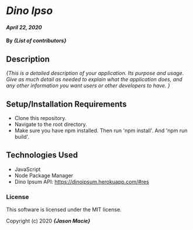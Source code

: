 # _Dino Ipso_

#### _April 22, 2020_

#### By _**{List of contributors}**_

## Description

_{This is a detailed description of your application. Its purpose and usage.  Give as much detail as needed to explain what the application does, and any other information you want users or other developers to have. }_

## Setup/Installation Requirements

* Clone this repository.
* Navigate to the root directory.
* Make sure you have npm installed. Then run 'npm install'. And 'npm run build'.

## Technologies Used

* JavaScript
* Node Package Manager
* Dino Ipsum API: https://dinoipsum.herokuapp.com/#res

### License

This software is licensed under the MIT license.

Copyright (c) 2020 **_{Jason Macie}_**
